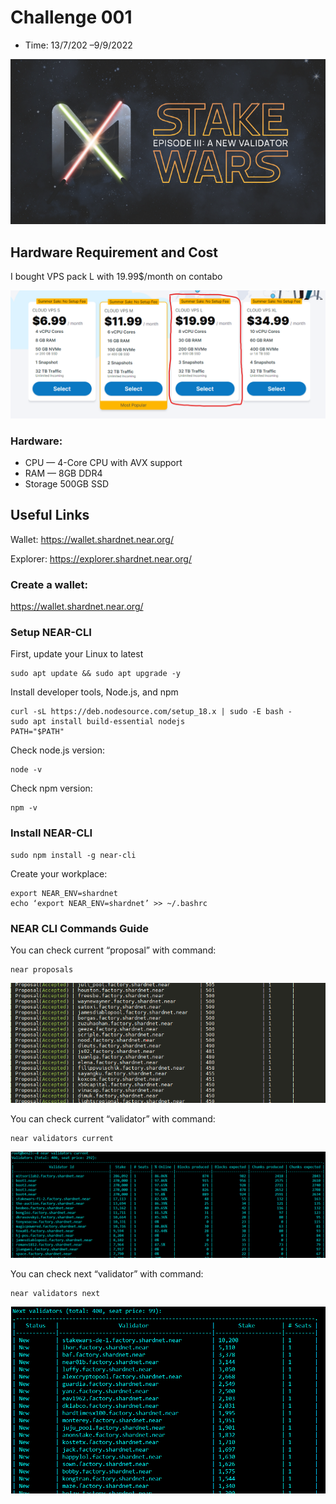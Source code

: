 # Challenge 001

* Time: 13/7/202 –9/9/2022

![stakewariii](../challenges/images/stakewariii.png)

## Hardware Requirement and Cost

I bought VPS pack L with 19.99$/month on contabo

![VPS](../challenges/images/vps.png)

### Hardware:

* CPU — 4-Core CPU with AVX support
* RAM — 8GB DDR4
* Storage 500GB SSD

## Useful Links

Wallet: https://wallet.shardnet.near.org/

Explorer: https://explorer.shardnet.near.org/

### Create a wallet:

https://wallet.shardnet.near.org/

### Setup NEAR-CLI

First, update your Linux to latest

```
sudo apt update && sudo apt upgrade -y
```

Install developer tools, Node.js, and npm
```
curl -sL https://deb.nodesource.com/setup_18.x | sudo -E bash -  
sudo apt install build-essential nodejs
PATH="$PATH"
```
Check node.js version:
```
node -v
```

Check npm version:

```
npm -v
```
### Install NEAR-CLI

```
sudo npm install -g near-cli
```

Create your workplace:

```
export NEAR_ENV=shardnet
echo ‘export NEAR_ENV=shardnet’ >> ~/.bashrc
```

### NEAR CLI Commands Guide

You can check current “proposal” with command:
```
near proposals
```

![proposal](../challenges/images/proposals.png)

You can check current “validator” with command:
```
near validators current
```
![validator current](../challenges/images/validator%20current.png)

You can check next “validator” with command:
```
near validators next
```
![validator next](../challenges/images/validator%20next.png)
